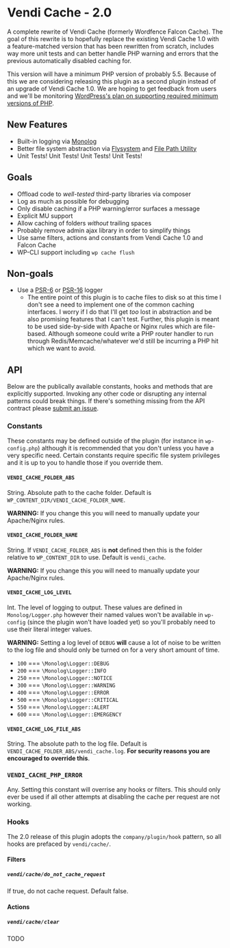 # Vendi Cache - 2.0
A complete rewrite of Vendi Cache (formerly Wordfence Falcon Cache). The goal of this rewrite is to hopefully replace the existing Vendi Cache 1.0 with a feature-matched version that has been rewritten from scratch, includes way more unit tests and can better handle PHP warning and errors that the previous automatically disabled caching for.

This version will have a minimum PHP version of probably 5.5. Because of this we are considering releasing this plugin as a second plugin instead of an upgrade of Vendi Cache 1.0. We are hoping to get feedback from users and we'll be monitoring [WordPress's plan on supporting required minimum versions of PHP](https://make.wordpress.org/plugins/2017/08/29/minimum-php-version-requirement/).

## New Features
 * Built-in logging via [Monolog](https://github.com/Seldaek/monolog)
 * Better file system abstraction via [Flysystem](http://flysystem.thephpleague.com/) and [File Path Utility](https://github.com/webmozart/path-util)
 * Unit Tests! Unit Tests! Unit Tests! Unit Tests!

## Goals
 * Offload code to _well-tested_ third-party libraries via composer
 * Log as much as possible for debugging
 * Only disable caching if a PHP warning/error surfaces a message
 * Explicit MU support
 * Allow caching of folders _without_ trailing spaces
 * Probably remove admin ajax library in order to simplify things
 * Use same filters, actions and constants from Vendi Cache 1.0 and Falcon Cache
 * WP-CLI support including `wp cache flush`

## Non-goals
 * Use a [PSR-6](http://www.php-fig.org/psr/psr-6/) or [PSR-16](http://www.php-fig.org/psr/psr-16/) logger
   * The entire point of this plugin is to cache files to disk so at this time I don't see a need to implement one of the common caching interfaces. I worry if I do that I'll get _too_ lost in abstraction and be also promising features that I can't test. Further, this plugin is meant to be used side-by-side with Apache or Nginx rules which are file-based. Although someone could write a PHP router handler to run through Redis/Memcache/whatever we'd still be incurring a PHP hit which we want to avoid.

## API
Below are the publically available constants, hooks and methods that are explicitly supported. Invoking any other code or disrupting any internal patterns could break things. If there's something missing from the API contract please [submit an issue](https://github.com/vendi-advertising/vendi-cache-2/issues).

### Constants
These constants may be defined outside of the plugin (for instance in `wp-config.php`) although it is recommended that you don't unless you have a very specific need. Certain constants require specific file system privileges and it is up to you to handle those if you override them.

#### `VENDI_CACHE_FOLDER_ABS`
String. Absolute path to the cache folder. Default is `WP_CONTENT_DIR/VENDI_CACHE_FOLDER_NAME`.

**WARNING:** If you change this you will need to manually update your Apache/Nginx rules.

#### `VENDI_CACHE_FOLDER_NAME`
String. If `VENDI_CACHE_FOLDER_ABS` is **not** defined then this is the folder relative to `WP_CONTENT_DIR` to use. Default is `vendi_cache`.

**WARNING:** If you change this you will need to manually update your Apache/Nginx rules.

#### `VENDI_CACHE_LOG_LEVEL`
Int. The level of logging to output. These values are defined in `Monolog/Logger.php` however their named values won't be available in `wp-config` (since the plugin won't have loaded yet) so you'll probably need to use their literal integer values.

**WARNING:** Setting a log level of `DEBUG` **will** cause a lot of noise to be written to the log file and should only be turned on for a very short amount of time.
 * `100` === `\Monolog\Logger::DEBUG`
 * `200` === `\Monolog\Logger::INFO`
 * `250` === `\Monolog\Logger::NOTICE`
 * `300` === `\Monolog\Logger::WARNING`
 * `400` === `\Monolog\Logger::ERROR`
 * `500` === `\Monolog\Logger::CRITICAL`
 * `550` === `\Monolog\Logger::ALERT`
 * `600` === `\Monolog\Logger::EMERGENCY`

#### `VENDI_CACHE_LOG_FILE_ABS`
String. The absolute path to the log file. Default is `VENDI_CACHE_FOLDER_ABS/vendi_cache.log`. **For security reasons you are encouraged to override this**.

### `VENDI_CACHE_PHP_ERROR`
Any. Setting this constant will overrise any hooks or filters. This should only ever be used if all other attempts at disabling the cache per request are not working.

### Hooks
The 2.0 release of this plugin adopts the `company/plugin/hook` pattern, so all hooks are prefaced by `vendi/cache/`.

#### Filters
##### `vendi/cache/do_not_cache_request`
If true, do not cache request. Default false.

#### Actions
##### `vendi/cache/clear`
TODO
